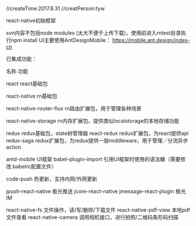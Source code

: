 //createTime:2017.8.31
//creatPerson:tyw


react-native初始框架

svn内容不包括node modules (太大不便于上传下载)，使用前进入rntest目录执行npm install
UI主要使用AntDesignMobile： https://mobile.ant.design/index-cn

已集成功能：

名称                         功能

react                       react基础包

react-native                rn基础包

react-native-router-flux    rn路由扩展包，用于管理各种场景

react-native-storage        rn内存扩展包，提供类似localstorage的本地存储功能


redux                       redux基础包，state树管理器
react-redux                 redux扩展包，为react提供api
redux-saga                  redux扩展包，为redux提供一层middleware，用于管理／分流异步action

antd-mobile                 UI框架
babel-plugin-import         引用UI框架时使用的语法糖（需要修改.babelrc配置文件）

code-push                   热更新，支持内网/外网更新

jpush-react-native          极光推送
jcore-react-native 
jmessage-react-plugin       极光IM

react-native-fs             文件操作，读/写/删除/下载文件
react-native-pdf-view       本地pdf文件查看
react-native-camera         调用相机接口，进行拍照/二维码条形码扫描












